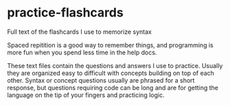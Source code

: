 # practice-flashcards
Full text of the flashcards I use to memorize syntax

Spaced repitition is a good way to remember things, and programming is more fun when you spend less time in the help docs.

These text files contain the questions and answers I use to practice. Usually they are organized easy to difficult with concepts building on top of each other. Syntax or concept questions usually are phrased for a short response, but questions requiring code can be long and are for getting the language on the tip of your fingers and practicing logic.
